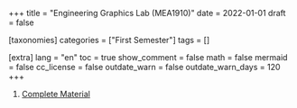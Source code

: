 +++
title = "Engineering Graphics Lab (MEA1910)"
date = 2022-01-01
draft = false

[taxonomies]
categories = ["First Semester"]
tags = []

[extra]
lang = "en"
toc = true
show_comment = false
math = false
mermaid = false
cc_license = false
outdate_warn = false
outdate_warn_days = 120
+++


1. <a href="https://drive.google.com/drive/u/0/folders/1oLh8Xxn-FL3P58IZwMTNrYohhh8o6ltB" target="_blank">Complete Material</a>



